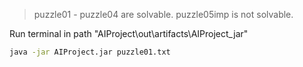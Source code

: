> puzzle01 - puzzle04 are solvable.
> puzzle05imp is not solvable.

Run terminal in path "AIProject\out\artifacts\AIProject_jar"

```sh
java -jar AIProject.jar puzzle01.txt
```
